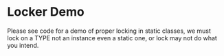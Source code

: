# Locker Demo #

Please see code for a demo of proper locking in static classes, we must lock on a TYPE not an instance even a static one, or lock may not do what you intend.
